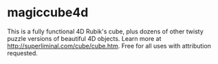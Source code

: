 # magiccube4d
This is a fully functional 4D Rubik's cube, plus dozens of other twisty puzzle versions of beautiful 4D objects.
Learn more at http://superliminal.com/cube/cube.htm.
Free for all uses with attribution requested.
